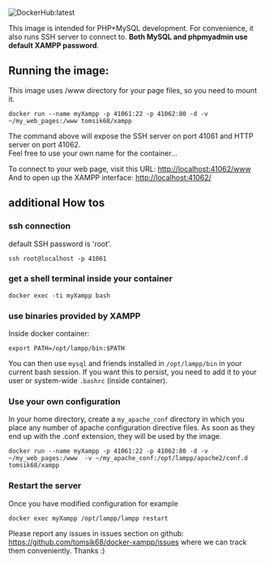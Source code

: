 ![DockerHub:latest](https://github.com/tomsik68/docker-xampp/workflows/Docker%20Image%20CI/badge.svg)

This image is intended for PHP+MySQL development. For convenience, it also runs SSH server to connect to. __Both MySQL and phpmyadmin use default XAMPP password__.


## Running the image:

This image uses /www directory for your page files, so you need to mount it.

```
docker run --name myXampp -p 41061:22 -p 41062:80 -d -v ~/my_web_pages:/www tomsik68/xampp
```
The command above will expose the SSH server on port 41061 and HTTP server on port 41062.    
Feel free to use your own name for the container...

To connect to your web page, visit this URL: [http://localhost:41062/www](http://localhost:41062/www)    
And to open up the XAMPP interface: [http://localhost:41062/](http://localhost:41062/)

## additional How tos

### ssh connection

default SSH password is 'root'.

```
ssh root@localhost -p 41061
```

### get a shell terminal inside your container

```
docker exec -ti myXampp bash
```

### use binaries provided by XAMPP

Inside docker container:
```
export PATH=/opt/lampp/bin:$PATH
```
You can then use `mysql` and friends installed in `/opt/lampp/bin` in your current bash session. If you want this to persist, you need to add it to your user or system-wide `.bashrc` (inside container).

### Use your own configuration

In your home directory, create a `my_apache_conf` directory in which you place any number of apache configuration directive files. As soon as they end up with the .conf extension, they will be used by the image.

```
docker run --name myXampp -p 41061:22 -p 41062:80 -d -v ~/my_web_pages:/www  -v ~/my_apache_conf:/opt/lampp/apache2/conf.d tomsik68/xampp
```

### Restart the server

Once you have modified configuration for example
```
docker exec myXampp /opt/lampp/lampp restart
```
Please report any issues in issues section on github: https://github.com/tomsik68/docker-xampp/issues where we can track them conveniently. Thanks :)
